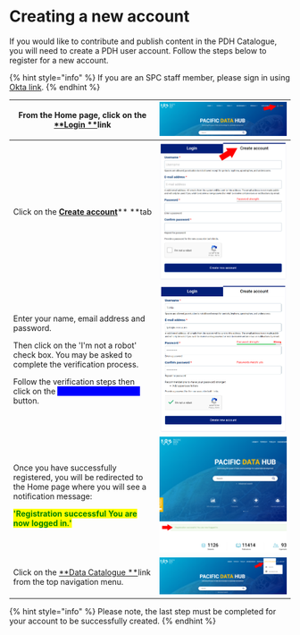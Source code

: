 # Creating a new account

If you would like to contribute and publish content in the PDH Catalogue, you will need to create a PDH user account.  Follow the steps below to register for a new account.

{% hint style="info" %}
If you are an SPC staff member, please sign in using [Okta link](https://pacificdata.org/saml/drupal\_login/spc\_okta).
{% endhint %}

| From the Home page, click on the [**Login **](https://pacificdata.org/user/login)link                                                                                                                                                                                                                                                    | ![](<../../.gitbook/assets/image (101) (1).png>) |
| ---------------------------------------------------------------------------------------------------------------------------------------------------------------------------------------------------------------------------------------------------------------------------------------------------------------------------------------- | ------------------------------------------------ |
| Click on the [**Create account**](https://pacificdata/org/user/register)** **tab                                                                                                                                                                                                                                                         | ![](<../../.gitbook/assets/image (99) (1).png>)  |
| <p>Enter your name, email address and password.</p><p></p><p>Then click on the 'I'm not a robot' check box. You may be asked to complete the verification process.</p><p></p><p>Follow the verification steps then click on the <mark style="color:blue;background-color:blue;"><strong>'Create new account'</strong> </mark>button.</p> | ![](<../../.gitbook/assets/image (103).png>)     |
| <p>Once you have successfully registered, you will be redirected to the Home page where you will see a notification message:</p><p><mark style="color:green;"><strong></strong></mark></p><p><mark style="color:green;"><strong>'Registration successful You are now logged in.'</strong></mark></p>                                     | ![](<../../.gitbook/assets/image (98).png>)      |
| Click on the [**Data Catalogue **](https://pacificdata.org/data)link from the top navigation menu.                                                                                                                                                                                                                                       | ![](<../../.gitbook/assets/image (99).png>)      |

{% hint style="info" %}
Please note, the last step must be completed for your account to be successfully created.
{% endhint %}
